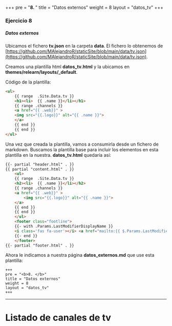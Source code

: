 +++
pre = "<b>8. </b>"
title = "Datos externos"
weight = 8
layout = "datos_tv"
+++

### Ejercicio 8

##### Datos externos

Ubicamos el fichero **tv.json** en la carpeta **data**. El fichero lo obtenemos de [https://github.com/MAlejandroR/staticSite/blob/main/data/tv.json](https://github.com/MAlejandroR/staticSite/blob/main/data/tv.json).

Creamos una plantilla html **datos_tv.html** y la ubicamos en **themes/relearn/layouts/_default**.

Código de la plantilla:
```html
<ul>
    {{ range  .Site.Data.tv }}
    <h1><li>  {{ .name }}</li></h1>
    {{ range .channels }}
    <a href="{{ .web}}" >
    <img src="{{.logo}}" alt="{{ .name }}">
    </a>
    {{ end }}
    {{ end }}
</ul>
```
Una vez que creada la plantilla, vamos a consumirla desde un fichero de markdown. Buscamos la plantilla base para incluir los elementos en esta plantilla en la nuestra. **datos_tv.html** quedaría así:
```html
{{- partial "header.html" . }}
{{ partial "content.html" . }}
    <ul>
    {{ range  .Site.Data.tv }}
    <h2><li>  {{ .name }}</li></h2>
    {{ range .channels }}
    <a href="{{ .web}}" >
        <img src="{{.logo}}" alt="{{ .name }}">
    </a>
    {{ end }}
    {{ end }}
    </ul>
    <footer class="footline">
    {{- with .Params.LastModifierDisplayName }}
    <i class='fas fa-user'></i> <a href="mailto:{{ $.Params.LastModifierEmail }}">{{ . }}</a> {{ with $.Date }} <i class='fas fa-calendar'></i> {{ .Format "02/01/2006" }}{{ end }}
    {{- end }}
    </footer>
{{- partial "footer.html" . }}
```
Ahora le indicamos a nuestra página **datos_externos.md** que use esta plantilla:

    +++
    pre = "<b>8. </b>"
    title = "Datos externos"
    weight = 8
    layout = "datos_tv"
    +++
    
---
# Listado de canales de tv